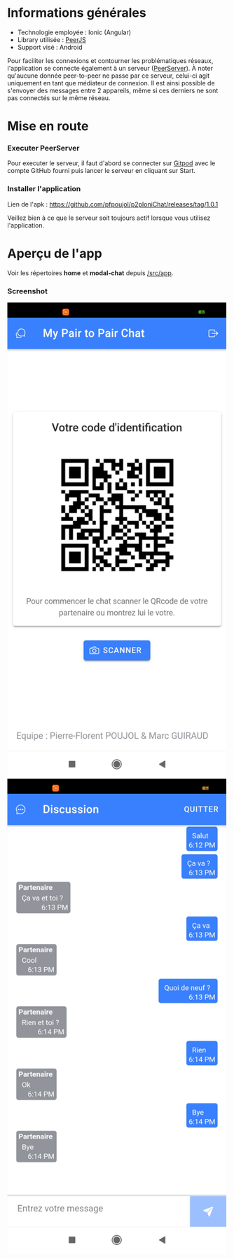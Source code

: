 Informations générales
====
- Technologie employée : Ionic (Angular)
- Library utilisée : [PeerJS](https://peerjs.com/)
- Support visé : Android

Pour faciliter les connexions et contourner les problématiques réseaux, l'application se connecte également à un serveur ([PeerServer](https://github.com/peers/peerjs-server/blob/master/README.md#peerserver-a-server-for-peerjs)). 
À noter qu'aucune donnée peer-to-peer ne passe par ce serveur, celui-ci agit uniquement en tant que médiateur de connexion. Il est ainsi possible de s'envoyer des messages entre 2 appareils, même si ces derniers ne sont pas connectés sur le même réseau.

Mise en route
====
### Executer PeerServer
Pour executer le serveur, il faut d'abord se connecter sur [Gitpod](https://gitpod.io/login/) avec le compte GitHub fourni puis lancer le serveur en cliquant sur Start.

### Installer l'application
Lien de l'apk : https://github.com/pfpoujol/p2pIoniChat/releases/tag/1.0.1

Veillez bien à ce que le serveur soit toujours actif lorsque vous utilisez l'application.

Aperçu de l'app
=
Voir les répertoires **home** et **modal-chat** depuis [/src/app](https://github.com/pfpoujol/p2pIoniChat/tree/master/src/app).
### Screenshot
<img src="screenshot_home.jpg" alt="home" width="500"/> <img src="screenshot_modal_chat.jpg" alt="home" width="500"/>




